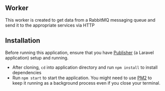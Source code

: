 ## Worker
This worker is created to get data from a RabbitMQ messaging queue and send it
to the appropriate services via HTTP

## Installation
Before running this application, ensure that you have [Publisher](https://github.com/firstCodeOutlaw/publisher)
(a Laravel application) setup and running.
- After cloning, `cd` into application directory and run `npm install` to install dependencies
- Run `npm start` to start the application. You might need to use [PM2](https://pm2.keymetrics.io/) 
to keep it running as a background process even if you close your terminal.
